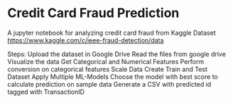 # Credit Card Fraud Prediction

A jupyter notebook for analyzing credit card fraud from Kaggle Dataset https://www.kaggle.com/c/ieee-fraud-detection/data

Steps:
  Upload the dataset in Google Drive
  Read the files from google drive
  Visualize the data
  Get Categorical and Numerical Features
  Perform conversion on categorical features
  Scale Data
  Create Train and Test Dataset
  Apply Multiple ML-Models
  Choose the model with best score to calculate prediction on sample data
  Generate a CSV with predicted id tagged with TransactionID

  
